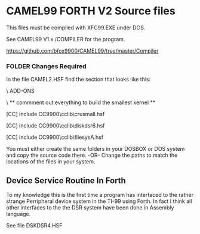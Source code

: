 # CAMEL99 FORTH V2 Source files
This files must be compiled with XFC99.EXE under DOS.

See CAMEL99 V1.x /COMPILER for the program.

https://github.com/bfox9900/CAMEL99/tree/master/Compiler


### FOLDER Changes Required
In the file CAMEL2.HSF find the section that looks like this:

\ ADD-ONS

\ ** commment out everything to build the smallest kernel  **

 [CC] include CC9900\cclib\crusmall.hsf
 
 [CC] include CC9900\cclib\diskdsr6.hsf

[CC] include CC9900\cclib\filesysA.hsf

 You must either create the same folders in your DOSBOX or DOS system
 and copy the source code there.
                             -OR-
Change the paths to match the locations of the files in your system.

## Device Service Routine In Forth
To my knowledge this is the first time a program has interfaced to the rather strange Perripheral device  system in the TI-99 using Forth.
In fact I think all other interfaces to the the DSR system have been done in Assembly language.

See file DSKDSR4.HSF
